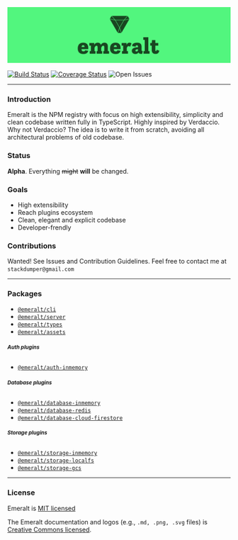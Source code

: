 ![logo](./packages/emeralt-assets/png/full-logo-3-medium.png)

[![Build Status](https://travis-ci.com/emeralt/emeralt.svg?branch=master)](https://travis-ci.com/emeralt/emeralt) 
[![Coverage Status](https://coveralls.io/repos/github/emeralt/emeralt/badge.svg?branch=master)](https://coveralls.io/github/emeralt/emeralt?branch=master)
![Open Issues](https://img.shields.io/github/issues-raw/emeralt/emeralt.svg)

---

### Introduction

Emeralt is the NPM registry with focus on high extensibility, simplicity and clean codebase written fully in TypeScript. Highly inspired by Verdaccio. Why not Verdaccio? The idea is to write it from scratch, avoiding all architectural problems of old codebase.

### Status
**Alpha**. Everything ~~might~~ **will** be changed.

### Goals
- High extensibility
- Reach plugins ecosystem
- Clean, elegant and explicit codebase
- Developer-frendly

### Contributions
Wanted! See Issues and Contribution Guidelines. Feel free to contact me at `stackdumper@gmail.com`

---

### Packages

- [`@emeralt/cli`](./packages/emeralt-cli)
- [`@emeralt/server`](./packages/emeralt-server)
- [`@emeralt/types`](./packages/emeralt-types)
- [`@emeralt/assets`](./packages/emeralt-assets)
<!-- - [`@emeralt/bundler`](./packages/emeralt-bundler) -->

##### <sup>Auth plugins</sup>

- [`@emeralt/auth-inmemory`](./packages/emeralt-auth-inmemory)

##### <sup>Database plugins</sup>

- [`@emeralt/database-inmemory`](./packages/emeralt-database-inmemory)
- [`@emeralt/database-redis`](./packages/emeralt-database-redis)
- [`@emeralt/database-cloud-firestore`](./packages/emeralt-database-cloud-firestore)

##### <sup>Storage plugins</sup>

- [`@emeralt/storage-inmemory`](./packages/emeralt-storage-inmemory)
- [`@emeralt/storage-localfs`](./packages/emeralt-storage-localfs)
- [`@emeralt/storage-gcs`](./packages/emeralt-storage-gcs)

---

### License

Emeralt is [MIT licensed](./LICENSE)

The Emeralt documentation and logos (e.g., `.md, .png, .svg` files) is [Creative Commons licensed](./LICENSE-assets).
